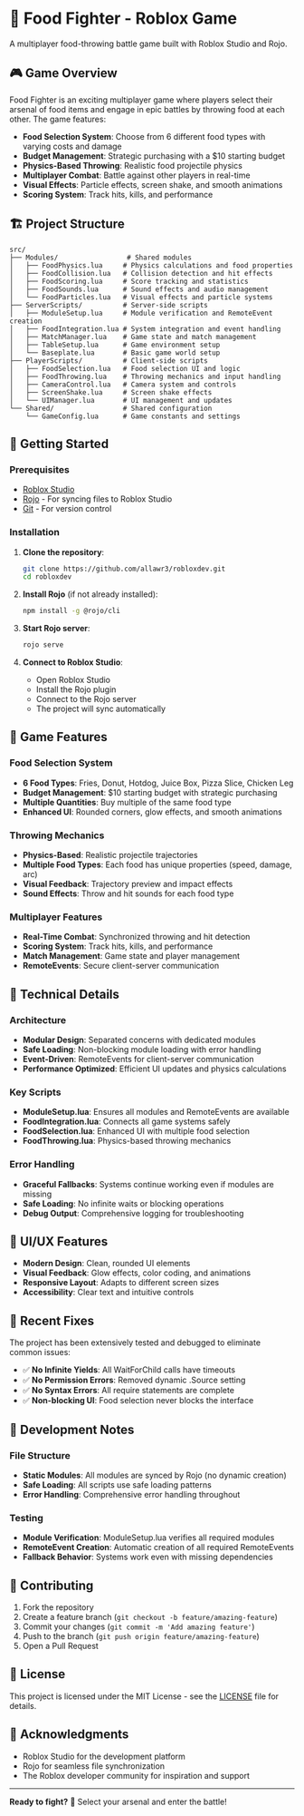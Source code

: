 # 🍕 Food Fighter - Roblox Game

A multiplayer food-throwing battle game built with Roblox Studio and Rojo.

## 🎮 Game Overview

Food Fighter is an exciting multiplayer game where players select their arsenal of food items and engage in epic battles by throwing food at each other. The game features:

- **Food Selection System**: Choose from 6 different food types with varying costs and damage
- **Budget Management**: Strategic purchasing with a $10 starting budget
- **Physics-Based Throwing**: Realistic food projectile physics
- **Multiplayer Combat**: Battle against other players in real-time
- **Visual Effects**: Particle effects, screen shake, and smooth animations
- **Scoring System**: Track hits, kills, and performance

## 🏗️ Project Structure

```
src/
├── Modules/                 # Shared modules
│   ├── FoodPhysics.lua     # Physics calculations and food properties
│   ├── FoodCollision.lua   # Collision detection and hit effects
│   ├── FoodScoring.lua     # Score tracking and statistics
│   ├── FoodSounds.lua      # Sound effects and audio management
│   └── FoodParticles.lua   # Visual effects and particle systems
├── ServerScripts/          # Server-side scripts
│   ├── ModuleSetup.lua     # Module verification and RemoteEvent creation
│   ├── FoodIntegration.lua # System integration and event handling
│   ├── MatchManager.lua    # Game state and match management
│   ├── TableSetup.lua      # Game environment setup
│   └── Baseplate.lua       # Basic game world setup
├── PlayerScripts/          # Client-side scripts
│   ├── FoodSelection.lua   # Food selection UI and logic
│   ├── FoodThrowing.lua    # Throwing mechanics and input handling
│   ├── CameraControl.lua   # Camera system and controls
│   ├── ScreenShake.lua     # Screen shake effects
│   └── UIManager.lua       # UI management and updates
└── Shared/                 # Shared configuration
    └── GameConfig.lua      # Game constants and settings
```

## 🚀 Getting Started

### Prerequisites

- [Roblox Studio](https://www.roblox.com/create)
- [Rojo](https://rojo.space/) - For syncing files to Roblox Studio
- [Git](https://git-scm.com/) - For version control

### Installation

1. **Clone the repository**:
   ```bash
   git clone https://github.com/allawr3/robloxdev.git
   cd robloxdev
   ```

2. **Install Rojo** (if not already installed):
   ```bash
   npm install -g @rojo/cli
   ```

3. **Start Rojo server**:
   ```bash
   rojo serve
   ```

4. **Connect to Roblox Studio**:
   - Open Roblox Studio
   - Install the Rojo plugin
   - Connect to the Rojo server
   - The project will sync automatically

## 🎯 Game Features

### Food Selection System
- **6 Food Types**: Fries, Donut, Hotdog, Juice Box, Pizza Slice, Chicken Leg
- **Budget Management**: $10 starting budget with strategic purchasing
- **Multiple Quantities**: Buy multiple of the same food type
- **Enhanced UI**: Rounded corners, glow effects, and smooth animations

### Throwing Mechanics
- **Physics-Based**: Realistic projectile trajectories
- **Multiple Food Types**: Each food has unique properties (speed, damage, arc)
- **Visual Feedback**: Trajectory preview and impact effects
- **Sound Effects**: Throw and hit sounds for each food type

### Multiplayer Features
- **Real-Time Combat**: Synchronized throwing and hit detection
- **Scoring System**: Track hits, kills, and performance
- **Match Management**: Game state and player management
- **RemoteEvents**: Secure client-server communication

## 🔧 Technical Details

### Architecture
- **Modular Design**: Separated concerns with dedicated modules
- **Safe Loading**: Non-blocking module loading with error handling
- **Event-Driven**: RemoteEvents for client-server communication
- **Performance Optimized**: Efficient UI updates and physics calculations

### Key Scripts
- **ModuleSetup.lua**: Ensures all modules and RemoteEvents are available
- **FoodIntegration.lua**: Connects all game systems safely
- **FoodSelection.lua**: Enhanced UI with multiple food selection
- **FoodThrowing.lua**: Physics-based throwing mechanics

### Error Handling
- **Graceful Fallbacks**: Systems continue working even if modules are missing
- **Safe Loading**: No infinite waits or blocking operations
- **Debug Output**: Comprehensive logging for troubleshooting

## 🎨 UI/UX Features

- **Modern Design**: Clean, rounded UI elements
- **Visual Feedback**: Glow effects, color coding, and animations
- **Responsive Layout**: Adapts to different screen sizes
- **Accessibility**: Clear text and intuitive controls

## 🐛 Recent Fixes

The project has been extensively tested and debugged to eliminate common issues:

- ✅ **No Infinite Yields**: All WaitForChild calls have timeouts
- ✅ **No Permission Errors**: Removed dynamic .Source setting
- ✅ **No Syntax Errors**: All require statements are complete
- ✅ **Non-blocking UI**: Food selection never blocks the interface

## 📝 Development Notes

### File Structure
- **Static Modules**: All modules are synced by Rojo (no dynamic creation)
- **Safe Loading**: All scripts use safe loading patterns
- **Error Handling**: Comprehensive error handling throughout

### Testing
- **Module Verification**: ModuleSetup.lua verifies all required modules
- **RemoteEvent Creation**: Automatic creation of all required RemoteEvents
- **Fallback Behavior**: Systems work even with missing dependencies

## 🤝 Contributing

1. Fork the repository
2. Create a feature branch (`git checkout -b feature/amazing-feature`)
3. Commit your changes (`git commit -m 'Add amazing feature'`)
4. Push to the branch (`git push origin feature/amazing-feature`)
5. Open a Pull Request

## 📄 License

This project is licensed under the MIT License - see the [LICENSE](LICENSE) file for details.

## 🙏 Acknowledgments

- Roblox Studio for the development platform
- Rojo for seamless file synchronization
- The Roblox developer community for inspiration and support

---

**Ready to fight?** 🚀 Select your arsenal and enter the battle! 